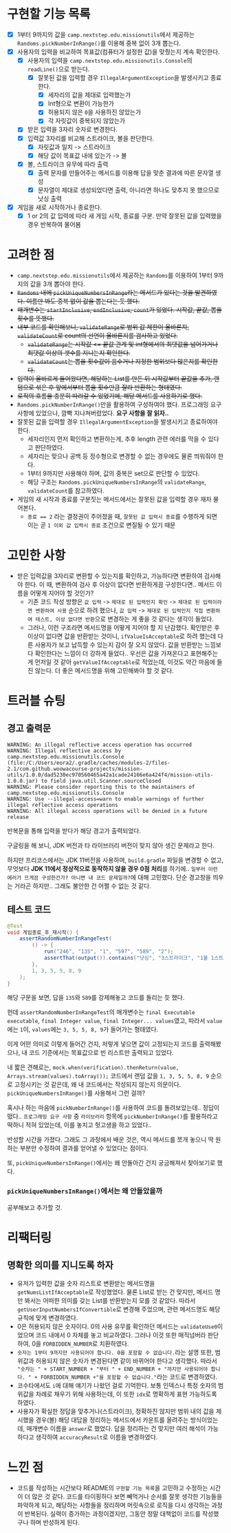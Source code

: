 # 구현할 기능 목록

- [x] 1부터 9까지의 값을 `camp.nextstep.edu.missionutils`에서 제공하는 `Randoms.pickNumberInRange()`를 이용해 중복 없이 3개 뽑는다.
- [x] 사용자의 입력을 비교하여 목표값(컴퓨터가 설정한 값)을 맞췄는지 계속 확인한다.
  - [x] 사용자의 입력을 `camp.nextstep.edu.missionutils.Console`의 `readLine()`으로 받는다.
    - [x] 잘못된 값을 입력할 경우 `IllegalArgumentException`을 발생시키고 종료한다.
      - [x] 세자리의 값을 제대로 입력했는가
      - [x] Int형으로 변환이 가능한가
      - [x] 허용되지 않은 `0`을 사용하진 않았는가
      - [x] 각 자릿값이 중복되지 않았는가
  - [x] 받은 입력을 3자리 숫자로 변경한다.
  - [x] 입력값 3자리를 비교해 스트라이크, 볼을 판단한다.
    - [x] 자릿값과 일치 -> 스트라이크
    - [x] 해당 값이 목표값 내에 있는가 -> 볼
  - [x] 볼, 스트라이크 유무에 따라 출력
    - [x] 출력 문자를 만들어주는 메서드를 이용해 답을 맞춘 결과에 따른 문자열 생성
    - [x] 문자열이 제대로 생성되었다면 출력, 아니라면 하나도 맞추지 못 했으므로 낫싱 출력

- [x] 게임을 새로 시작하거나 종료한다.
  - [x] 1 or 2의 값 입력에 따라 새 게임 시작, 종료를 구분. 만약 잘못된 값을 입력했을 경우 반복하여 물어봄

# 고려한 점

-  `camp.nextstep.edu.missionutils`에서 제공하는 `Randoms`를 이용하여 1부터 9까지의 값을 3개 뽑아야 한다.
  - ~~`Randoms` 내에 `pickUniqueNumbersInRange`라는 메서드가 있다는 것을 발견하였다. 이름만 봐도 중복 없이 값을 뽑는다는 듯 했다.~~
  - ~~매개변수는 `startInclusive`, `endInclusive`, `count`가 있었다. 시작값, 끝값, 뽑을 횟수를  뜻했다.~~
  - ~~내부 코드를 확인해보니, `validateRange`로 범위 값 제한이 올바른지, `validateCount`로 count의 선언이 올바른지를 검사하고 있었다.~~
    - ~~`validateRange`는 시작값 <= 끝값 관계 및 int형에서의 최댓값을 넘어가거나 최댓값 이상의 갯수를 지니는지 확인한다.~~
    - ~~`validateCount`는 뽑을 횟수값이 음수거나 지정한 범위보다 많은지를 확인한다.~~
  - ~~입력이 올바르게 들어왔다면, 해당하는 List를 만든 뒤 시작값부터 끝값을 추가, 랜덤으로 섞은 후 앞에서부터 뽑을 횟수만큼 잘라 반환하는 형태였다.~~
  - ~~로직의 흐름을 충분히 따라갈 수 있었기에, 해당 메서드를 사용하기로 했다.~~
  - `Randoms.pickNumberInRange()`만을 활용하여 구성하여야 했다. 프로그래밍 요구 사항에 있었으나, 깜빡 지나쳐버렸었다. **요구 사항을 잘 읽자..**
- 잘못된 값을 입력할 경우 `IllegalArgumentException`을 발생시키고 종료하여야 한다.
  - 세자리인지 먼저 확인하고 변환하는게, 추후 length 관련 에러를 막을 수 있다고 판단하였다.
  - 세자리는 맞으나 공백 등 정수형으로 변경할 수 없는 경우에도 물론 띄워줘야 한다.
  - 1부터 9까지만 사용해야 하며, 값의 중복은 set으로 판단할 수 있었다.
  - 해당 구조는 `Randoms.pickUniqueNumbersInRange`의 `validateRange`, `validateCount`를 참고하였다.
- 게임의 새 시작과 종료를 구분짓는 메서드에서는 잘못된 값을 입력할 경우 재차 물어본다.
  - `종료 == 2` 라는 결정권이 주어졌을 때, `잘못된 값 입력시 종료`를 수행하게 되면 이는 곧 `1 이외 값 입력시 종료` 조건으로 변질될 수 있기 때문

# 고민한 사항

- 받은 입력값을 3자리로 변환할 수 있는지를 확인하고, 가능하다면 변환하여 검사해야 한다. 이 때, 변환하여 검사 후 이상이 없다면 반환하게끔 구성한다면.. 메서드 이름을 어떻게 지어야 할 것인가?
  - 기존 코드 작성 방향은 `값 입력` -> `제대로 된 입력인지 확인` -> `제대로 된 입력이라면 변환하여 사용` 순으로 하려 했으나, `값 입력` -> `제대로 된 입력인지 직접 변환하여 테스트, 이상 없다면 반환`으로 변경하는 게 좋을 것 같다는 생각이 들었다.
  - 그러나, 이런 구조라면 메서드명을 어떻게 지어야 할 지 난감했다. 확인받은 후 이상이 없다면 값을 반환받는 것이니, `ifValueIsAcceptable`로 하려 했는데 다른 사용자가 보고 납득할 수 있는지 감이 잘 오지 않았다. 값을 반환받는 느낌보다 확인한다는 느낌이 더 강하게 들었다.. 우선은 값을 가져온다고 표현해주는 게 먼저일 것 같아 `getValueIfAcceptable`로 적었는데, 이것도 약간 마음에 들진 않는다. 더 좋은 메서드명을 위해 고민해봐야 할 것 같다.

# 트러블 슈팅

## 경고 출력문

```
WARNING: An illegal reflective access operation has occurred
WARNING: Illegal reflective access by camp.nextstep.edu.missionutils.Console (file:/C:/Users/eora2/.gradle/caches/modules-2/files-2.1/com.github.woowacourse-projects/mission-utils/1.0.0/dad5230ec970560465a42a1cade24166e6a424f4/mission-utils-1.0.0.jar) to field java.util.Scanner.sourceClosed
WARNING: Please consider reporting this to the maintainers of camp.nextstep.edu.missionutils.Console
WARNING: Use --illegal-access=warn to enable warnings of further illegal reflective access operations
WARNING: All illegal access operations will be denied in a future release
```

반복문을 통해 입력을 받다가 해당 경고가 출력되었다.

구글링을 해 보니, JDK 버전과 타 라이브러리 버전이 맞지 않아 생긴 문제라고 한다.

하지만 프리코스에서는 JDK 11버전을 사용하며, `build.gradle` 파일을 변경할 수 없고, 무엇보다 **JDK 11에서 정상적으로 동작하지 않을 경우 0점 처리**를 하기에.. `일부러 이런 에러가 뜨게끔 구성한건가? 아니면 내 코드 문제일까?`에 대해 고민했다. 단순 경고창을 띄우는 거라곤 하지만.. 그래도 불안한 건 어쩔 수 없는 것 같다.

## 테스트 코드

```java
@Test
void 게임종료_후_재시작() {
    assertRandomNumberInRangeTest(
        () -> {
            run("246", "135", "1", "597", "589", "2");
            assertThat(output()).contains("낫싱", "3스트라이크", "1볼 1스트라이크", "3스트라이크", "게임 종료");
        },
        1, 3, 5, 5, 8, 9
    );
}
```

해당 구문을 보면, 답을 `135`와 `589`를 강제해놓고 코드를 돌리는 듯 했다.

헌데 `assertRandomNumberInRangeTest`의 매개변수는 `final Executable executable`, `final Integer value`, `final Integer... values`였고, 따라서 `value`에는 `1`이, `values`에는 `3, 5, 5, 8, 9`가 들어가는 형태였다.

이게 어떤 의미로 이렇게 들어간 건지, 저렇게 넣으면 값이 고정되는지 코드를 출력해봤으나, 내 코드 기준에서는 목표값으로 빈 리스트만 출력되고 있었다.

내 짧은 견해로는, `mock.when(verification).thenReturn(value, Arrays.stream(values).toArray());` 코드에서 랜덤 값을 `1, 3, 5, 5, 8, 9` 순으로 고정시키는 것 같은데, 왜 내 코드에서는 작성되지 않는지 의문이다. `pickUniqueNumbersInRange()`를 사용해서 그런 걸까?

혹시나 하는 마음에 `pickNumberInRange()`를 사용하여 코드를 돌려보았는데.. 정답이 떴다.. `프로그래밍 요구 사항` 중 `라이브러리` 항목에 `pickNumberInRange()`를 활용하라고 떡하니 적혀 있었는데, 이를 놓치고 헛고생을 하고 있었다..

반성할 시간을 가졌다. 그래도 그 과정에서 배운 것은, 역시 메서드를 쪼개 놓으니 딱 원하는 부분만 수정하여 결과를 얻어낼 수 있었다는 점이다.

또, `pickUniqueNumbersInRange()`에서는 왜 안돌아간 건지 궁금해져서 찾아보기로 했다.

### `pickUniqueNumbersInRange()`에서는 왜 안돌았을까

공부해보고 추가할 것.

# 리팩터링

## 명확한 의미를 지니도록 하자

- 유저가 입력한 값을 숫자 리스트로 변환받는 메서드명을 `getNumsListIfAcceptable`로 작성했었다. 물론 List로 받는 건 맞지만, 메서드 명만 봐서는 어떠한 의미를 갖는 List를 반환받는지 모를 것 같았다. 따라서 `getUserInputNumbersIfConvertible`로 변경해 주었으며, 관련 메서드명도 해당 규칙에 맞게 변경하였다.
- 0은 허용되지 않은 숫자이다. 0의 사용 유무를 확인하던 메서드는 `validateUse0`이었으며 코드 내에서 0 자체를 놓고 비교하였다. 그러나 이것 또한 매직넘버라 판단하여, 0을 `FORBIDDEN_NUMBER`로 치환하였다.
- `숫자는 1부터 9까지만 사용되어야 합니다. 0을 포함할 수 없습니다.`라는 설명 또한, 범위값과 허용되지 않은 숫자가 변경된다면 같이 바뀌어야 한다고 생각했다. 따라서 `"숫자는 " + START_NUMBER + "부터 " + END_NUMBER + "까지만 사용되어야 합니다. " + FORBIDDEN_NUMBER +"을 포함할 수 없습니다."`라는 코드로 변경하였다.
- 코수타에서도 `i`에 대해 얘기가 나왔던 걸로 기억한다. 보통 인덱스나 특정 숫자의 범위값을 차례로 채우기 위해 사용하는데, 이 또한 `idx`로 명확하게 표현 가능하도록 하였다.
- 사용자가 확실한 정답을 맞추거나(스트라이크), 정확하진 않지만 범위 내의 값을 제시했을 경우(볼) 해당 대답을 정리하는 메서드에서 카운트를 올려주는 방식이었는데, 매개변수 이름을 `answer`로 했었다. 답을 정리하는 건 맞지만 여러 해석이 가능하다고 생각하여 `accuracyResult`로 이름을 변경하였다.

# 느낀 점

- 코드를 작성하는 시간보다 README의 `구현할 기능 목록`을 고민하고 수정하는 시간이 더 많은 것 같다. 코드를 타이핑하다 보면 빼먹거나 순서를 잘못 생각한 기능들을 파악하게 되고, 해당하는 사항들을 정리하며 머릿속으로 로직을 다시 생각하는 과정이 반복된다. 실력이 증가하는 과정이겠지만, 그동안 정말 대책없이 코드를 작성했구나 하며 반성하게 된다. 